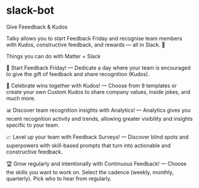 # slack-bot
Give Feeedback &amp; Kudos

Talky allows you to start Feedback Friday and recognise team members with Kudos, constructive feedback, and rewards — all in Slack. 💜

Things you can do with Matter + Slack

🎉 Start Feedback Friday! — Dedicate a day where your team is encouraged to give the gift of feedback and share recognition (Kudos).

🙌 Celebrate wins together with Kudos! — Choose from 9 templates or create your own Custom Kudos to share company values, inside jokes, and much more.

📊 Discover team recognition insights with Analytics! — Analytics gives you recent recognition activity and trends, allowing greater visibility and insights specific to your team.

📈 Level up your team with Feedback Surveys! — Discover blind spots and superpowers with skill-based prompts that turn into actionable and constructive feedback.

🏆 Grow regularly and intentionally with Continuous Feedback! — Choose the skills you want to work on. Select the cadence (weekly, monthly, quarterly). Pick who to hear from regularly.